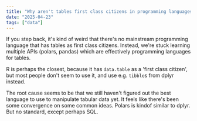 ```yaml
---
title: "Why aren't tables first class citizens in programming languages?"
date: "2025-04-23"
tags: ["data"]
---
```


If you step back, it's kind of weird that there's no mainstream programming language that has tables as first class citizens. Instead, we're stuck learning multiple APIs (polars, pandas) which are effectively programming languages for tables.

R is perhaps the closest, because it has `data.table` as a 'first class citizen', but most people don't seem to use it, and use e.g. `tibble`s from dplyr instead.

The root cause seems to be that we still haven't figured out the best language to use to manipulate tabular data yet.  It feels like there's been some convergence on some common ideas. Polars is kindof similar to dplyr.  But no standard, except perhaps SQL.
